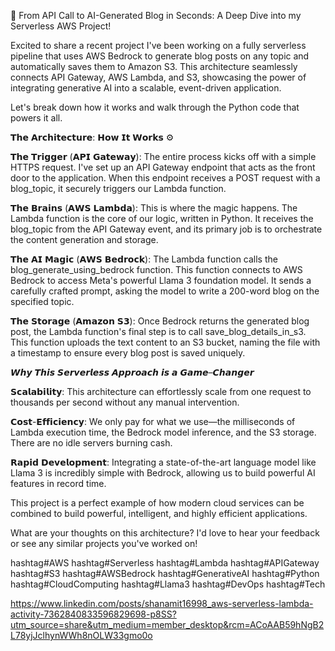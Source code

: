 🚀 From API Call to AI-Generated Blog in Seconds: A Deep Dive into my Serverless AWS Project!

Excited to share a recent project I've been working on a fully serverless pipeline that uses AWS Bedrock to generate blog posts on any topic and automatically saves them to Amazon S3. This architecture seamlessly connects API Gateway, AWS Lambda, and S3, showcasing the power of integrating generative AI into a scalable, event-driven application.

Let's break down how it works and walk through the Python code that powers it all.

𝗧𝗵𝗲 𝗔𝗿𝗰𝗵𝗶𝘁𝗲𝗰𝘁𝘂𝗿𝗲: 𝗛𝗼𝘄 𝗜𝘁 𝗪𝗼𝗿𝗸𝘀 ⚙️

𝗧𝗵𝗲 𝗧𝗿𝗶𝗴𝗴𝗲𝗿 (𝗔𝗣𝗜 𝗚𝗮𝘁𝗲𝘄𝗮𝘆): The entire process kicks off with a simple HTTPS request. I've set up an API Gateway endpoint that acts as the front door to the application. When this endpoint receives a POST request with a blog_topic, it securely triggers our Lambda function.

𝗧𝗵𝗲 𝗕𝗿𝗮𝗶𝗻𝘀 (𝗔𝗪𝗦 𝗟𝗮𝗺𝗯𝗱𝗮): This is where the magic happens. The Lambda function is the core of our logic, written in Python. It receives the blog_topic from the API Gateway event, and its primary job is to orchestrate the content generation and storage.

𝗧𝗵𝗲 𝗔𝗜 𝗠𝗮𝗴𝗶𝗰 (𝗔𝗪𝗦 𝗕𝗲𝗱𝗿𝗼𝗰𝗸): The Lambda function calls the blog_generate_using_bedrock function. This function connects to AWS Bedrock to access Meta's powerful Llama 3 foundation model. It sends a carefully crafted prompt, asking the model to write a 200-word blog on the specified topic.

𝗧𝗵𝗲 𝗦𝘁𝗼𝗿𝗮𝗴𝗲 (𝗔𝗺𝗮𝘇𝗼𝗻 𝗦𝟯): Once Bedrock returns the generated blog post, the Lambda function's final step is to call save_blog_details_in_s3. This function uploads the text content to an S3 bucket, naming the file with a timestamp to ensure every blog post is saved uniquely.

𝙒𝙝𝙮 𝙏𝙝𝙞𝙨 𝙎𝙚𝙧𝙫𝙚𝙧𝙡𝙚𝙨𝙨 𝘼𝙥𝙥𝙧𝙤𝙖𝙘𝙝 𝙞𝙨 𝙖 𝙂𝙖𝙢𝙚–𝘾𝙝𝙖𝙣𝙜𝙚𝙧

𝗦𝗰𝗮𝗹𝗮𝗯𝗶𝗹𝗶𝘁𝘆: This architecture can effortlessly scale from one request to thousands per second without any manual intervention.

𝗖𝗼𝘀𝘁-𝗘𝗳𝗳𝗶𝗰𝗶𝗲𝗻𝗰𝘆: We only pay for what we use—the milliseconds of Lambda execution time, the Bedrock model inference, and the S3 storage. There are no idle servers burning cash.

𝗥𝗮𝗽𝗶𝗱 𝗗𝗲𝘃𝗲𝗹𝗼𝗽𝗺𝗲𝗻𝘁: Integrating a state-of-the-art language model like Llama 3 is incredibly simple with Bedrock, allowing us to build powerful AI features in record time.

This project is a perfect example of how modern cloud services can be combined to build powerful, intelligent, and highly efficient applications.

What are your thoughts on this architecture? I'd love to hear your feedback or see any similar projects you've worked on!

hashtag#AWS hashtag#Serverless hashtag#Lambda hashtag#APIGateway hashtag#S3 hashtag#AWSBedrock hashtag#GenerativeAI hashtag#Python hashtag#CloudComputing hashtag#Llama3 hashtag#DevOps hashtag#Tech

https://www.linkedin.com/posts/shanamit16998_aws-serverless-lambda-activity-7362840833596829698-p8SS?utm_source=share&utm_medium=member_desktop&rcm=ACoAAB59hNgB2L78yjJclhynWWh8nOLW33gmo0o
